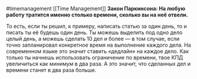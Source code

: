 #timemanagement
[[Time Management]]
**Закон Паркинсона: На любую работу тратится именно столько времени, сколько вы на неё отвели.** 

То есть, если ты решил, к примеру, написать статью за один день, то и писать ты её будешь один день. Ты можешь выделить под одно дело целый день, а можешь сделать 10 дел и более — в том случае, если точно запланировал конкретное время на выполнение каждого дела. На современном языке это значит ставить «дедлайн» на каждое дело. Как только ты начнешь использовать ограничение по времени, твое КПД увеличиться как минимум в два раза. А это значит, что сделанных дел и времени станет в два раза больше.